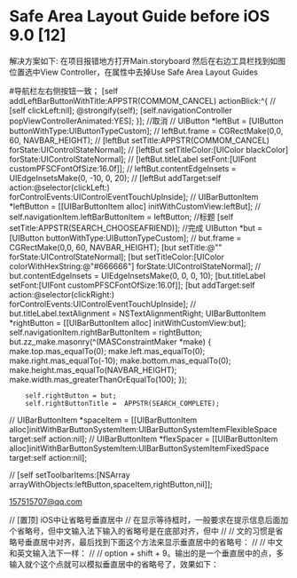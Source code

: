 # Safe Area Layout Guide before iOS 9.0 [12]
解决方案如下:
在项目报错地方打开Main.storyboard 然后在右边工具栏找到如图位置选中View Controller，在属性中去掉Use Safe Area Layout Guides

#导航栏左右侧按钮一致；
 [self addLeftBarButtonWithTitle:APPSTR(COMMOM_CANCEL) actionBlick:^{
//            [self clickLeft:nil];
            @strongify(self);
            [self.navigationController popViewControllerAnimated:YES];
        }];
        //取消
//        UIButton *leftBut = [UIButton buttonWithType:UIButtonTypeCustom];
//        leftBut.frame = CGRectMake(0,0, 60, NAVBAR_HEIGHT);
//        [leftBut setTitle:APPSTR(COMMOM_CANCEL) forState:UIControlStateNormal];
//        [leftBut setTitleColor:[UIColor blackColor] forState:UIControlStateNormal];
//        [leftBut.titleLabel setFont:[UIFont customPFSCFontOfSize:16.0f]];
//        leftBut.contentEdgeInsets = UIEdgeInsetsMake(0, -10, 0, 20);
//        [leftBut addTarget:self action:@selector(clickLeft:) forControlEvents:UIControlEventTouchUpInside];
//        UIBarButtonItem *leftButton = [[UIBarButtonItem alloc] initWithCustomView:leftBut];
//        self.navigationItem.leftBarButtonItem = leftButton;
        //标题
        [self setTitle:APPSTR(SEARCH_CHOOSEAFRIEND)];
        //完成
        UIButton *but = [UIButton buttonWithType:UIButtonTypeCustom];
//        but.frame = CGRectMake(0,0, 60, NAVBAR_HEIGHT);
        [but setTitle:@"" forState:UIControlStateNormal];
        [but setTitleColor:[UIColor colorWithHexString:@"#666666"] forState:UIControlStateNormal];
//        but.contentEdgeInsets = UIEdgeInsetsMake(0, 0, 0, 10);
        [but.titleLabel setFont:[UIFont customPFSCFontOfSize:16.0f]];
        [but addTarget:self action:@selector(clickRight:) forControlEvents:UIControlEventTouchUpInside];
//        but.titleLabel.textAlignment = NSTextAlignmentRight;
        UIBarButtonItem *rightButton = [[UIBarButtonItem alloc] initWithCustomView:but];
        self.navigationItem.rightBarButtonItem = rightButton;
        but.zz_make.masonry(^(MASConstraintMaker *make) {
            make.top.mas_equalTo(0);
            make.left.mas_equalTo(0);
            make.right.mas_equalTo(-10);
            make.bottom.mas_equalTo(0);
            make.height.mas_equalTo(NAVBAR_HEIGHT);
            make.width.mas_greaterThanOrEqualTo(100);
        });
      
        self.rightButton = but;
        self.rightButtonTitle =  APPSTR(SEARCH_COMPLETE);
        
        
//        UIBarButtonItem *spaceItem = [[UIBarButtonItem alloc]initWithBarButtonSystemItem:UIBarButtonSystemItemFlexibleSpace     target:self action:nil];
        //         UIBarButtonItem *flexSpacer = [[UIBarButtonItem alloc]initWithBarButtonSystemItem:UIBarButtonSystemItemFixedSpace target:self action:nil];
        
        
//        [self setToolbarItems:[NSArray arrayWithObjects:leftButton,spaceItem,rightButton,nil]];

157515707@qq.com



//    [置顶] iOS中让省略号垂直居中
//    在显示等待框时，一般要求在提示信息后面加个省略号，但中文输入法下输入的省略号是在底部对齐，但中
//
//    文的习惯是省略号垂直居中对齐，最后找到下面这个方法来显示垂直居中的省略号：
//
//    中文和英文输入法下一样：
//
//    option + shift + 9。输出的是一个垂直居中的点，多输入就个这个点就可以模拟垂直居中的省略号了，效果如下：